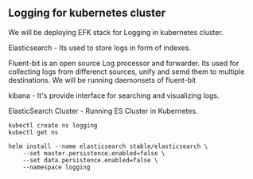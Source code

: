 <h2>Logging for kubernetes cluster </h2>


We will be deploying EFK stack for Logging in kubernetes cluster. 

Elasticsearch - Its used to store logs in form of indexes. 

Fluent-bit is an open source Log processor and forwarder. Its used for collecting logs from differenct sources, unify and semd them to multiple destinations. We will be running daemonsets of fluent-bit 

kibana - It's provide interface for searching and visualizing logs.


ElasticSearch Cluster - Running ES Cluster in Kubernetes. 

```
kubectl create ns logging 
kubectl get ns 

helm install --name elasticsearch stable/elasticsearch \
    --set master.persistence.enabled=false \
    --set data.persistence.enabled=false \
    --namespace logging 
    
```
       
